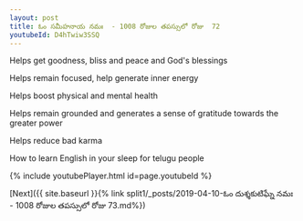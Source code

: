 ```yaml
---
layout: post
title: ఓం సమీహనాయ నమః  - 1008 రోజుల తపస్సులో రోజు  72
youtubeId: D4hTwiw3SSQ
---
```

 
 
Helps get goodness, bliss and peace and God's blessings
 
Helps remain focused, help generate inner energy 
 
Helps boost physical and mental health 
 
Helps remain grounded and generates a sense of gratitude towards the greater power 
 
Helps reduce bad karma
 
How to learn English in your sleep for telugu people
 
 
 
 


{% include youtubePlayer.html id=page.youtubeId %}
 
[Next]({{ site.baseurl }}{% link split1/_posts/2019-04-10-ఓం దుశ్శకుటిఘ్నే నమః  - 1008 రోజుల తపస్సులో రోజు  73.md%})
 
